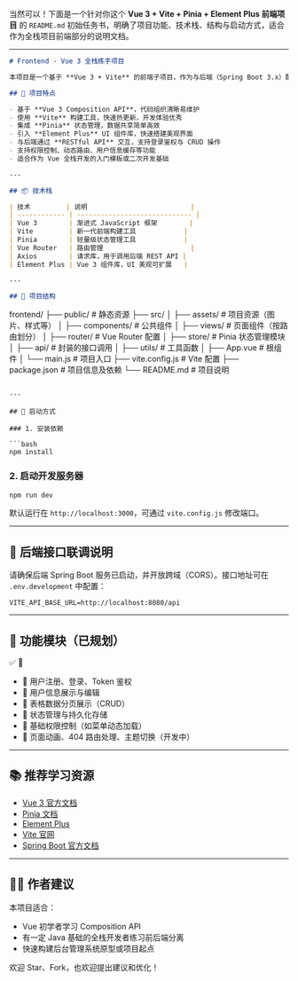 当然可以！下面是一个针对你这个 **Vue 3 + Vite + Pinia + Element Plus 前端项目** 的 `README.md` 初始任务书，明确了项目功能、技术栈、结构与启动方式，适合作为全栈项目前端部分的说明文档。

---

```markdown
# Frontend - Vue 3 全栈练手项目

本项目是一个基于 **Vue 3 + Vite** 的前端子项目，作为与后端（Spring Boot 3.x）配套的全栈练手模板，采用前后端分离架构，配合 RESTful API 实现完整的用户认证、数据展示与管理功能，界面响应式且用户体验良好。

## 🌟 项目特点

- 基于 **Vue 3 Composition API**，代码组织清晰易维护
- 使用 **Vite** 构建工具，快速热更新，开发体验优秀
- 集成 **Pinia** 状态管理，数据共享简单高效
- 引入 **Element Plus** UI 组件库，快速搭建美观界面
- 与后端通过 **RESTful API** 交互，支持登录鉴权与 CRUD 操作
- 支持权限控制、动态路由、用户信息缓存等功能
- 适合作为 Vue 全栈开发的入门模板或二次开发基础

---

## 📦 技术栈

| 技术         | 说明                          |
| ------------ | ----------------------------- |
| Vue 3        | 渐进式 JavaScript 框架        |
| Vite         | 新一代前端构建工具            |
| Pinia        | 轻量级状态管理工具            |
| Vue Router   | 路由管理                      |
| Axios        | 请求库，用于调用后端 REST API |
| Element Plus | Vue 3 组件库，UI 美观可扩展   |

---

## 📁 项目结构
```

frontend/
├── public/ # 静态资源
├── src/
│ ├── assets/ # 项目资源（图片、样式等）
│ ├── components/ # 公共组件
│ ├── views/ # 页面组件（按路由划分）
│ ├── router/ # Vue Router 配置
│ ├── store/ # Pinia 状态管理模块
│ ├── api/ # 封装的接口调用
│ ├── utils/ # 工具函数
│ ├── App.vue # 根组件
│ └── main.js # 项目入口
├── vite.config.js # Vite 配置
├── package.json # 项目信息及依赖
└── README.md # 项目说明

````

---

## 🚀 启动方式

### 1. 安装依赖

```bash
npm install
````

### 2. 启动开发服务器

```bash
npm run dev
```

默认运行在 `http://localhost:3000`，可通过 `vite.config.js` 修改端口。

---

## 🔗 后端接口联调说明

请确保后端 Spring Boot 服务已启动，并开放跨域（CORS）。接口地址可在 `.env.development` 中配置：

```env
VITE_API_BASE_URL=http://localhost:8080/api
```

---

## 📌 功能模块（已规划）

✅
🚧

- 🚧 用户注册、登录、Token 鉴权
- 🚧 用户信息展示与编辑
- 🚧 表格数据分页展示（CRUD）
- 🚧 状态管理与持久化存储
- 🚧 基础权限控制（如菜单动态加载）
- 🚧 页面动画、404 路由处理、主题切换（开发中）

---

## 📚 推荐学习资源

- [Vue 3 官方文档](https://cn.vuejs.org/)
- [Pinia 文档](https://pinia.vuejs.org/)
- [Element Plus](https://element-plus.org/)
- [Vite 官网](https://vitejs.dev/)
- [Spring Boot 官方文档](https://spring.io/projects/spring-boot)

---

## 🧑‍💻 作者建议

本项目适合：

- Vue 初学者学习 Composition API
- 有一定 Java 基础的全栈开发者练习前后端分离
- 快速构建后台管理系统原型或项目起点

欢迎 Star、Fork，也欢迎提出建议和优化！
